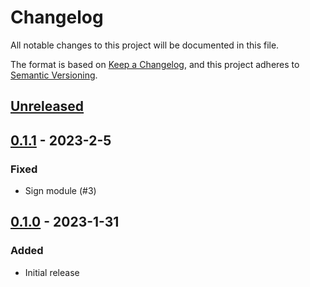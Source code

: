 # Changelog

All notable changes to this project will be documented in this file.

The format is based on [Keep a Changelog](https://keepachangelog.com/en/1.0.0/),
and this project adheres to [Semantic Versioning](https://semver.org/spec/v2.0.0.html).

## [Unreleased]

## [0.1.1] - 2023-2-5

### Fixed

- Sign module (#3)

## [0.1.0] - 2023-1-31

### Added

- Initial release

[Unreleased]: https://github.com/AnyPackage/AnyPackage.Scoop/compare/v0.1.0...HEAD
[0.1.1]: https://github.com/AnyPackage/AnyPackage.Scoop/releases/tag/v0.1.1
[0.1.0]: https://github.com/AnyPackage/AnyPackage.Scoop/releases/tag/v0.1.0

